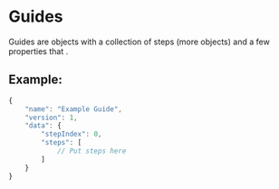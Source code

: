# Guides
Guides are objects with a collection of steps (more objects) and a few properties that .

## Example:
```js
{
    "name": "Example Guide",
    "version": 1,
    "data": {
        "stepIndex": 0,
        "steps": [
            // Put steps here
        ]
    }
}
```
